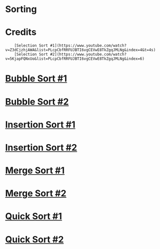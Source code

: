 # Sorting

# Credits
        [Selection Sort #1](https://www.youtube.com/watch?v=Z3dCjzhjAWA&list=PLcpCbfRRFUJBTI6vgCEVwE8TkZgqJMLNg&index=4&t=4s)
        [Selection Sort #2](https://www.youtube.com/watch?v=5KjapFQNxUo&list=PLcpCbfRRFUJBTI6vgCEVwE8TkZgqJMLNg&index=6)
#       [Bubble Sort #1](https://www.youtube.com/watch?v=A6m-g0SPzt0&list=PLcpCbfRRFUJBTI6vgCEVwE8TkZgqJMLNg&index=3)
#       [Bubble Sort #2](https://www.youtube.com/watch?v=Vca808JTbI8&list=PLcpCbfRRFUJBTI6vgCEVwE8TkZgqJMLNg&index=5)
#       [Insertion Sort #1](https://www.youtube.com/watch?v=qJsmUw3-QRA&list=PLcpCbfRRFUJBTI6vgCEVwE8TkZgqJMLNg&index=2)
#       [Insertion Sort #2](https://www.youtube.com/watch?v=R_wDA-PmGE4&list=PLcpCbfRRFUJBTI6vgCEVwE8TkZgqJMLNg&index=1)
#       [Merge Sort #1](https://www.youtube.com/watch?v=Axva2VdsXkk&list=PLcpCbfRRFUJBTI6vgCEVwE8TkZgqJMLNg&index=8)
#       [Merge Sort #2](https://www.youtube.com/watch?v=cVZMah9kEjI&list=PLcpCbfRRFUJBTI6vgCEVwE8TkZgqJMLNg&index=7)
#       [Quick Sort #1](https://www.youtube.com/watch?v=JS524MqKM0Q&list=PLcpCbfRRFUJBTI6vgCEVwE8TkZgqJMLNg&index=9)
#       [Quick Sort #2](https://www.youtube.com/watch?v=9KBwdDEwal8&list=PLcpCbfRRFUJBTI6vgCEVwE8TkZgqJMLNg&index=10)